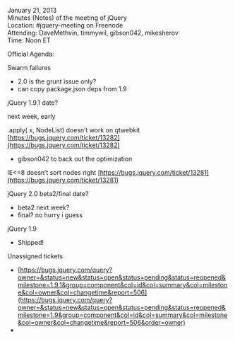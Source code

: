 January 21, 2013  
 Minutes (Notes) of the meeting of jQuery  
 Location: \#jquery-meeting on Freenode  
 Attending: DaveMethvin, timmywil, gibson042, mikesherov  
 Time: Noon ET

Official Agenda:

Swarm failures

-   2.0 is the grunt issue only?
-   can copy package.json deps from 1.9

jQuery 1.9.1 date?

next week, early

.apply( x, NodeList) doesn’t work on qtwebkit
[https://bugs.jquery.com/ticket/13282](https://bugs.jquery.com/ticket/13282)

-   gibson042 to back out the optimization

IE\<=8 doesn’t sort nodes right
[https://bugs.jquery.com/ticket/13281](https://bugs.jquery.com/ticket/13281)

jQuery 2.0 beta2/final date?

-   beta2 next week?
-   final? no hurry i guess

jQuery 1.9

-   Shipped!

Unassigned tickets

-   [https://bugs.jquery.com/query?owner=&status=new&status=open&status=pending&status=reopened&milestone=1.9.1&group=component&col=id&col=summary&col=milestone&col=owner&col=changetime&report=506](https://bugs.jquery.com/query?owner=&status=new&status=open&status=pending&status=reopened&milestone=1.9&group=component&col=id&col=summary&col=milestone&col=owner&col=changetime&report=506&order=owner)
-   
